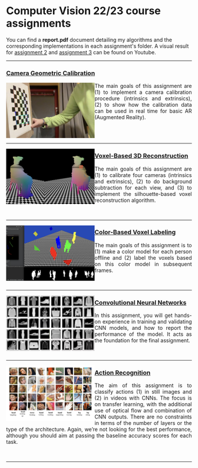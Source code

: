 # Computer Vision 22/23 course assignments

You can find a **report.pdf** document detailing my algorithms and the corresponding implementations in each assignment's folder.
A visual result for [assignment 2](https://www.youtube.com/watch?v=w_70cBssigg) and [assignment 3](https://www.youtube.com/watch?v=2K0LduuL0rc) can be found on Youtube.

---
<h3><a target="_blank" rel="noopener noreferrer" href="https://github.com/gianmarcopicarella/cv-assignments-uu/tree/main/camera_geometric_calibration">Camera Geometric Calibration</a></h3>
<img align="left" src="https://raw.githubusercontent.com/gianmarcopicarella/cv-assignments-uu/main/readme/cam_calibr.jpg" width="240"> 
<p align="justify">The main goals of this assignment are (1) to implement a camera calibration procedure (intrinsics and extrinsics), (2) to show how the calibration data can be used in real time for basic AR (Augmented Reality).</p>
<br clear="left"/>

---

<img align="left" src="https://raw.githubusercontent.com/gianmarcopicarella/cv-assignments-uu/main/readme/3d_reconstruction.jpg" width="240"> <h3><a target="_blank" rel="noopener noreferrer" href="https://github.com/gianmarcopicarella/cv-assignments-uu/tree/main/voxel-based_3d_reconstruction">Voxel-Based 3D Reconstruction</a></h3>
<p align="justify">The main goals of this assignment are (1) to calibrate four cameras (intrinsics and extrinsics), (2) to do background subtraction for each view, and (3) to implement the silhouette-based voxel reconstruction algorithm.</p>
<br clear="left"/>

---

<img align="left" src="https://raw.githubusercontent.com/gianmarcopicarella/cv-assignments-uu/main/readme/color-label.jpg" width="240"> <h3><a target="_blank" rel="noopener noreferrer" href="https://github.com/gianmarcopicarella/cv-assignments-uu/tree/main/color-based_voxel_labeling">Color-Based Voxel Labeling</a></h3>
<p align="justify">The main goals of this assignment is to (1) make a color model for each person offline and (2) label the voxels based on this color model in subsequent frames.</p>
<br clear="left"/>

---

<img align="left" src="https://raw.githubusercontent.com/gianmarcopicarella/cv-assignments-uu/main/readme/fashion_mnist.jpg" width="240"/>
<h3><a target="_blank" rel="noopener noreferrer" href="https://github.com/gianmarcopicarella/cv-assignments-uu/tree/main/conv_neural_networks">Convolutional Neural Networks</a></h3>
<p align="justify">In this assignment, you will get hands-on experience in training and validating CNN models, and how to report the performance of the model. It acts as the foundation for the final assignment.</p>
<br clear="left"/>

---

<img align="left" src="https://raw.githubusercontent.com/gianmarcopicarella/cv-assignments-uu/main/readme/action_recognition.jpg" width="240"/>
<h3><a target="_blank" rel="noopener noreferrer" href="https://github.com/gianmarcopicarella/cv-assignments-uu/tree/main/action_recognition">Action Recognition</a></h3>
<p align="justify">The aim of this assignment is to classify actions (1) in still images and (2) in videos with CNNs. The focus is on transfer learning, with the additional use of optical flow and combination of CNN outputs. There are no constraints in terms of the number of layers or the type of the architecture. Again, we’re not looking for the best performance, although you should aim at passing the baseline accuracy scores for each task.</p>
<br clear="left"/>

---
